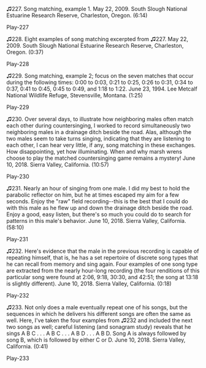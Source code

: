 ♫227. Song matching, example 1. May 22, 2009. South Slough National
Estuarine Research Reserve, Charleston, Oregon. (6:14)

Play-227

♫228. Eight examples of song matching excerpted from ♫227. May 22, 2009.
South Slough National Estuarine Research Reserve, Charleston, Oregon.
(0:37)

Play-228

♫229. Song matching, example 2; focus on the seven matches that occur
during the following times: 0:00 to 0:03, 0:21 to 0:25, 0:26 to 0:31,
0:34 to 0:37, 0:41 to 0:45, 0:45 to 0:49, and 1:18 to 1:22. June 23,
1994. Lee Metcalf National Wildlife Refuge, Stevensville, Montana.
(1:25)

Play-229

♫230. Over several days, to illustrate how neighboring males often match
each other during countersinging, I worked to record simultaneously two
neighboring males in a drainage ditch beside the road. Alas, although
the two males seem to take turns singing, indicating that they are
listening to each other, I can hear very little, if any, song matching
in these exchanges. How disappointing, yet how illuminating. When and
why marsh wrens choose to play the matched countersinging game remains a
mystery! June 10, 2018. Sierra Valley, California. (10:57)

Play-230

♫231. Nearly an hour of singing from one male. I did my best to hold the
parabolic reflector on him, but he at times escaped my aim for a few
seconds. Enjoy the "raw" field recording--this is the best that I could
do with this male as he flew up and down the drainage ditch beside the
road. Enjoy a good, easy listen, but there's so much you could do to
search for patterns in this male's behavior. June 10, 2018. Sierra
Valley, California. (58:10)

Play-231

♫232. Here's evidence that the male in the previous recording is capable
of repeating himself, that is, he has a set repertoire of discrete song
types that he can recall from memory and sing again. Four examples of
one song type are extracted from the nearly hour-long recording (the
four renditions of this particular song were found at 2:06, 9:18, 30:30,
and 42:51; the song at 13:18 is slightly different). June 10, 2018.
Sierra Valley, California. (0:18)

Play-232

♫233. Not only does a male eventually repeat one of his songs, but the
sequences in which he delivers his different songs are often the same as
well. Here, I've taken the four examples from ♫232 and included the next
two songs as well; careful listening (and sonagram study) reveals that
he sings A B C . . . A B C . . . A B D . . . A B D. Song A is always
followed by song B, which is followed by either C or D. June 10, 2018.
Sierra Valley, California. (0:41)

Play-233


